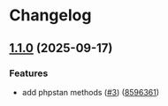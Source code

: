 # Changelog

## [1.1.0](https://github.com/ALameLlama/geographer/compare/v1.0.0...v1.1.0) (2025-09-17)


### Features

* add phpstan methods ([#3](https://github.com/ALameLlama/geographer/issues/3)) ([8596361](https://github.com/ALameLlama/geographer/commit/8596361444bbf6cc4d8c9a0409c332ce45f4dcd9))
